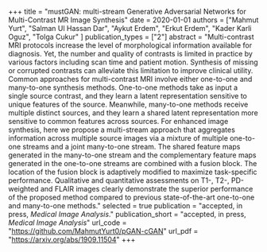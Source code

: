 +++
title = "mustGAN: multi-stream Generative Adversarial Networks for Multi-Contrast MR Image Synthesis"
date = 2020-01-01
authors = ["Mahmut Yurt", "Salman Ul Hassan Dar", "Aykut Erdem", "Erkut Erdem", "Kader Karli Oguz", "Tolga Cukur" ]
publication_types = ["2"]
abstract = "Multi-contrast MRI protocols increase the level of morphological information available for diagnosis. Yet, the number and quality of contrasts is limited in practice by various factors including scan time and patient motion. Synthesis of missing or corrupted contrasts can alleviate this limitation to improve clinical utility. Common approaches for multi-contrast MRI involve either one-to-one and many-to-one synthesis methods. One-to-one methods take as input a single source contrast, and they learn a latent representation sensitive to unique features of the source. Meanwhile, many-to-one methods receive multiple distinct sources, and they learn a shared latent representation more sensitive to common features across sources. For enhanced image synthesis, here we propose a multi-stream approach that aggregates information across multiple source images via a mixture of multiple one-to-one streams and a joint many-to-one stream. The shared feature maps generated in the many-to-one stream and the complementary feature maps generated in the one-to-one streams are combined with a fusion block. The location of the fusion block is adaptively modified to maximize task-specific performance. Qualitative and quantitative assessments on T1-, T2-, PD-weighted and FLAIR images clearly demonstrate the superior performance of the proposed method compared to previous state-of-the-art one-to-one and many-to-one methods."
selected = true
publication = "accepted, in press, *Medical Image Analysis*."
publication_short = "accepted, in press, *Medical Image Analysis*"
url_code = "https://github.com/MahmutYurt0/pGAN-cGAN"
url_pdf = "https://arxiv.org/abs/1909.11504"
+++
